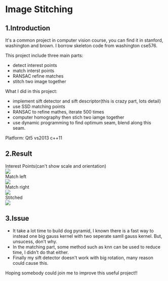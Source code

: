 Image Stitching
============
1.Introduction
---------------
It's a common project in computer vision course, you can find it in stanford, washington and brown. I borrow skeleton code
from washington cse576.

This project include three main parts:
* detect interest points
* match interst points
* RANSAC refine matches
* stitch two image together

What I did in this project:
* implement sift detector and sift descriptor(this is crazy part, lots detail)
* use SSD matching points
* RANSAC to refine mathes, iterate 500 times
* computer homography then stich two iamge together
* use dynamic programming to find optimum seam, blend along this seam.


Platform: Qt5 vs2013 c++11

2.Result
----------
 Interest Points(can't show scale and orientation) <br>
![](https://github.com/tpys/image-stitching/raw/master/interest1.png) <br>
 Match left <br>
![](https://github.com/tpys/image-stitching/raw/master/match2.png) <br>
 Match right <br>
![](https://github.com/tpys/image-stitching/raw/master/match1.png) <br>
 Stitched <br>
![](https://github.com/tpys/image-stitching/raw/master/stitched.png) <br>

3.Issue
--------
* It take a lot time to build dog pyramid, I known there is a fast way to instead one big gauss kernel with two seperate samll gauss kernel. But, unsucess, don't why.
* In the matching part, some method such as knn can be used to reduce time, I didn't do that either.
* Finally my sift detector doesn't work with big rotation, many reason could cause this.

Hoping somebody could join me to improve this useful project!!
